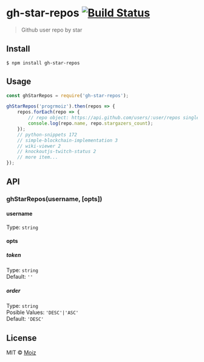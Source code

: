 # gh-star-repos [![Build Status](https://travis-ci.org/progrmoiz/gh-star-repos.svg?branch=master)](https://travis-ci.org/progrmoiz/gh-star-repos)

> Github user repo by star


## Install

```
$ npm install gh-star-repos
```


## Usage

```js
const ghStarRepos = require('gh-star-repos');

ghStarRepos('progrmoiz').then(repos => {
	repos.forEach(repo => {
		// repo object: https://api.github.com/users/:user/repos single item
		console.log(repo.name, repo.stargazers_count);
	});
	// python-snippets 172
	// simple-blockchain-implementation 3
	// wiki-viewer 2
	// knockoutjs-twitch-status 2
	// more item...
});
```


## API

### ghStarRepos(username, [opts])

#### username

Type: `string`

#### opts

##### token

Type: `string`<br>
Default: `''`

##### order

Type: `string`<br>
Posible Values: `'DESC'|'ASC'`<br>
Default: `'DESC'`

## License

MIT © [Moiz](https://github.com/progrmoiz)
